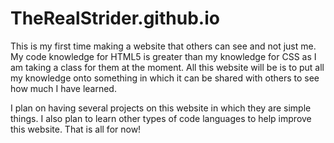 # TheRealStrider.github.io

This is my first time making a website that others can see and not just me. My code knowledge for HTML5 is greater than my knowledge for CSS as I am taking a class for them at the moment. All this website will be is to put all my knowledge onto something in which it can be shared with others to see how much I have learned.

I plan on having several projects on this website in which they are simple things. I also plan to learn other types of code languages to help improve this website.
That is all for now!
